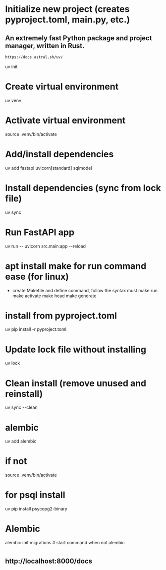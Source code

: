 # Initialize new project (creates pyproject.toml, main.py, etc.)

## An extremely fast Python package and project manager, written in Rust.

```bash
https://docs.astral.sh/uv/
```

uv init

# Create virtual environment

uv venv

# Activate virtual environment

source .venv/bin/activate

# Add/install dependencies

uv add fastapi uvicorn[standard] sqlmodel

# Install dependencies (sync from lock file)

uv sync

# Run FastAPI app

uv run -- uvicorn src.main:app --reload

# apt install make for run command ease (for linux)

- create Makefile and define command, follow the syntax must
  make run
  make activate
  make head
  make generate

# install from pyproject.toml

uv pip install -r pyproject.toml

# Update lock file without installing

uv lock

# Clean install (remove unused and reinstall)

uv sync --clean

# alembic

uv add alembic

# if not

source .venv/bin/activate

# for psql install

uv pip install psycopg2-binary

# Alembic

alembic init migrations # start command when not alembic

#

## http://localhost:8000/docs
